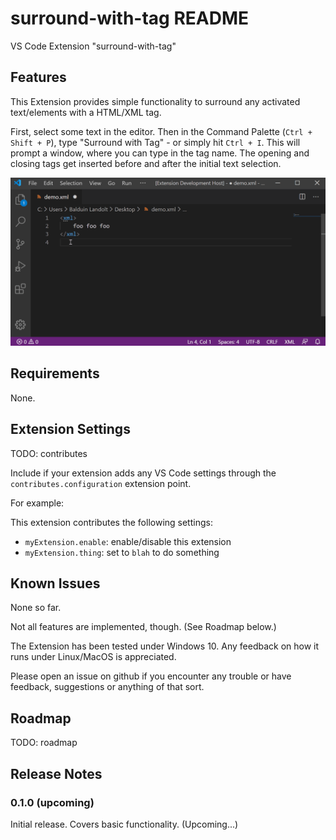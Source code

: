 # surround-with-tag README

VS Code Extension "surround-with-tag"

## Features

This Extension provides simple functionality to surround any activated text/elements with a HTML/XML tag.

First, select some text in the editor. Then in the Command Palette (`Ctrl + Shift + P`), type "Surround with Tag" - or simply hit `Ctrl + I`. This will prompt a window, where you can type in the tag name. The opening and closing tags get inserted before and after the initial text selection.

![demo](images/demo_01.gif)


## Requirements

None.

## Extension Settings

TODO: contributes

Include if your extension adds any VS Code settings through the `contributes.configuration` extension point.

For example:

This extension contributes the following settings:

* `myExtension.enable`: enable/disable this extension
* `myExtension.thing`: set to `blah` to do something

## Known Issues

None so far.

Not all features are implemented, though. (See Roadmap below.)

The Extension has been tested under Windows 10. Any feedback on how it runs under Linux/MacOS is appreciated.

Please open an issue on github if you encounter any trouble or have feedback, suggestions or anything of that sort.

## Roadmap

TODO: roadmap

## Release Notes

### 0.1.0 (upcoming)

Initial release. Covers basic functionality. (Upcoming...)
